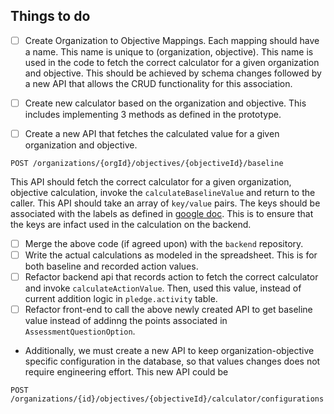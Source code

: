 ## Things to do

- [ ] Create Organization to Objective Mappings. Each mapping should have a name. This name is unique to (organization, objective). This name is used in the code to fetch the correct calculator for a given organization and objective. This should be achieved by schema changes followed by a new API that allows the CRUD functionality for this association.

- [ ] Create new calculator based on the organization and objective. This includes implementing 3 methods as defined in the prototype.

- [ ] Create a new API that fetches the calculated value for a given organization and objective.

```
POST /organizations/{orgId}/objectives/{objectiveId}/baseline
```

This API should fetch the correct calculator for a given organization, objective calculation, invoke the `calculateBaselineValue` and return to the caller. This API should take an array of `key/value` pairs. The keys should be associated with the labels as defined in [google doc](https://docs.google.com/document/d/1JGitet_TFi5g6V-P1u-2H8hS3C1n-qmYRoCeWCwIVnQ/edit#). This is to ensure that the keys are infact used in the calculation on the backend.

- [ ] Merge the above code (if agreed upon) with the `backend` repository.
- [ ] Write the actual calculations as modeled in the spreadsheet. This is for both baseline and recorded action values.
- [ ] Refactor backend api that records action to fetch the correct calculator and invoke `calculateActionValue`. Then, used this value, instead of current addition logic in `pledge.activity` table.
- [ ] Refactor front-end to call the above newly created API to get baseline value instead of addinng the points associated in `AssessmentQuestionOption`.
- Additionally, we must create a new API to keep organization-objective specific configuration in the database, so that values changes does not require engineering effort. This new API could be

```
POST /organizations/{id}/objectives/{objectiveId}/calculator/configurations
```
